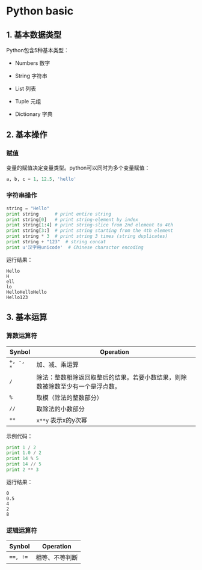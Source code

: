 # Python basic

## 1. 基本数据类型

Python包含5种基本类型：

- Numbers 数字

- String 字符串

- List 列表

- Tuple 元组

- Dictionary 字典


## 2. 基本操作

### 赋值

变量的赋值决定变量类型。python可以同时为多个变量赋值：

```python
a, b, c = 1, 12.5, 'hello'
```

### 字符串操作

```python
string = "Hello"
print string      # print entire string
print string[0]   # print string-element by index
print string[1:4] # print string-slice from 2nd element to 4th
print string[3:]  # print string starting from the 4th element
print string * 3  # print string 3 times (string duplicates)
print string + "123"  # string concat
print u'汉字用unicode'  # Chinese charactor encoding
```

运行结果：

```
Hello
H
ell
lo
HelloHelloHello
Hello123
```

## 3. 基本运算

### 算数运算符

| Synbol | Operation |
| -- | -- |
|  `+, -, *`  |  加、减、乘运算  |
|  `/`  |  除法：整数相除返回取整后的结果。若要小数结果，则除数被除数至少有一个是浮点数。  |
| `%` | 取模（除法的整数部分） |
| `//` | 取除法的小数部分 |
| `**` | `x**y` 表示x的y次幂 |

示例代码：

```python
print 1 / 2
print 1.0 / 2
print 14 % 5
print 14 // 5
print 2 ** 3
```

运行结果：

```
0
0.5
4
2
8
```

### 逻辑运算符

| Synbol | Operation |
| -- | -- |
|  `==, !=`  |  相等、不等判断  |

</br></br>
